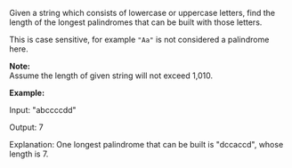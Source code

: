 
Given a string which consists of lowercase or uppercase letters, find the length of the longest palindromes that can be built with those letters.

This is case sensitive, for example  `"Aa"`  is not considered a palindrome here.

**Note:**  
Assume the length of given string will not exceed 1,010.

**Example:**

Input:
"abccccdd"

Output:
7

Explanation:
One longest palindrome that can be built is "dccaccd", whose length is 7.